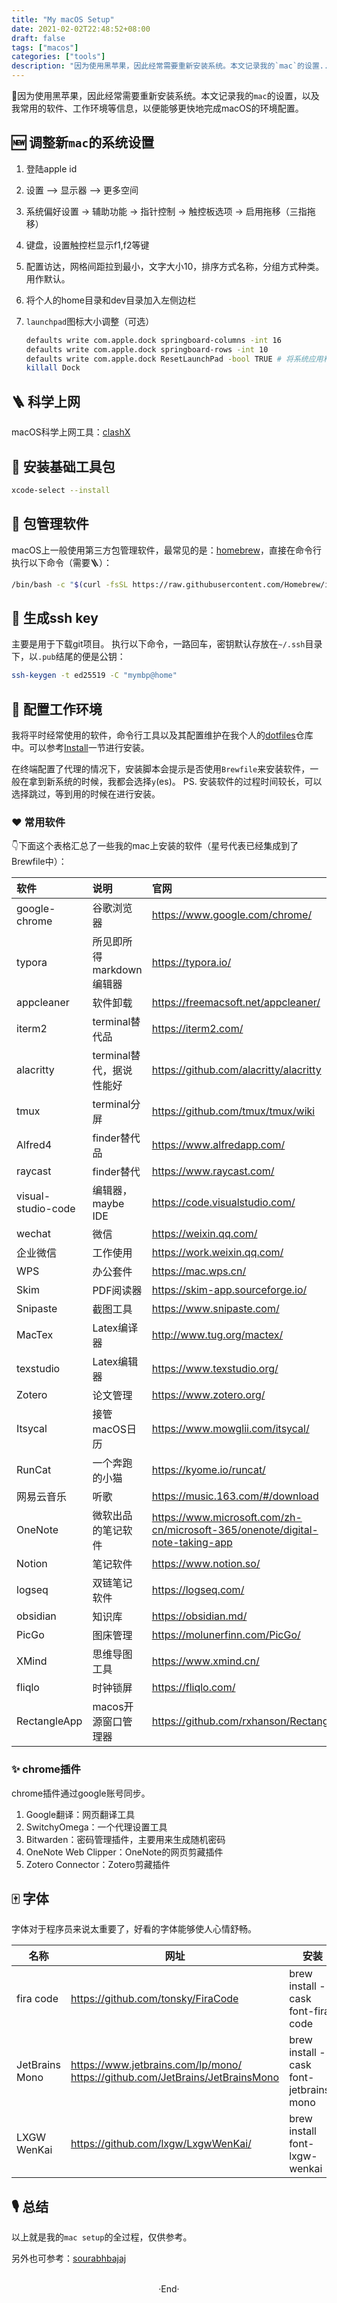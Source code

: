 ```yaml
---
title: "My macOS Setup"
date: 2021-02-02T22:48:52+08:00
draft: false
tags: ["macos"]
categories: ["tools"]
description: "因为使用黑苹果，因此经常需要重新安装系统。本文记录我的`mac`的设置..."
---
```


📝因为使用黑苹果，因此经常需要重新安装系统。本文记录我的`mac`的设置，以及我常用的软件、工作环境等信息，以便能够更快地完成macOS的环境配置。

<!--more-->

## 🆕 调整新`mac`的系统设置

1. 登陆apple id

2. 设置 --> 显示器 --> 更多空间

3. 系统偏好设置 -> 辅助功能 -> 指针控制 -> 触控板选项 -> 启用拖移（三指拖移）

4. 键盘，设置触控栏显示f1,f2等键

5. 配置访达，网格间距拉到最小，文字大小10，排序方式名称，分组方式种类。用作默认。

6. 将个人的home目录和dev目录加入左侧边栏

7. `launchpad`图标大小调整（可选）

   ```bash
   defaults write com.apple.dock springboard-columns -int 16
   defaults write com.apple.dock springboard-rows -int 10
   defaults write com.apple.dock ResetLaunchPad -bool TRUE # 将系统应用和用户应用分页
   killall Dock
   ```

## 🪜 科学上网

macOS科学上网工具：[clashX](https://github.com/yichengchen/clashX)

## 🔧 安装基础工具包

```bash
xcode-select --install
```

## 💼 包管理软件

macOS上一般使用第三方包管理软件，最常见的是：[homebrew](https://brew.sh/index_zh-cn)，直接在命令行执行以下命令（需要🪜）：

```bash
/bin/bash -c "$(curl -fsSL https://raw.githubusercontent.com/Homebrew/install/HEAD/install.sh)"
```

## 🌉 生成ssh key

主要是用于下载git项目。 执行以下命令，一路回车，密钥默认存放在`~/.ssh`目录下，以`.pub`结尾的便是公钥：

```bash
ssh-keygen -t ed25519 -C "mymbp@home"
```

## 📃 配置工作环境

我将平时经常使用的软件，命令行工具以及其配置维护在我个人的[dotfiles](https://github.com/justlongfei/dotfiles)仓库中。可以参考[Install](https://github.com/justlongfei/dotfiles#install)一节进行安装。

在终端配置了代理的情况下，安装脚本会提示是否使用`Brewfile`来安装软件，一般在拿到新系统的时候，我都会选择`y`(es)。
PS. 安装软件的过程时间较长，可以选择跳过，等到用的时候在进行安装。

### ❤️ 常用软件

👇下面这个表格汇总了一些我的mac上安装的软件（星号代表已经集成到了Brewfile中）：

| 软件               | 说明                     | 官网                                                         | Brewfile |
| :----------------- | :----------------------- | :----------------------------------------------------------- | :------: |
| google-chrome      | 谷歌浏览器               | https://www.google.com/chrome/                               |          |
| typora             | 所见即所得markdown编辑器 | https://typora.io/                                           |    *     |
| appcleaner         | 软件卸载                 | https://freemacsoft.net/appcleaner/                          |    *     |
| iterm2             | terminal替代品           | https://iterm2.com/                                          |    *     |
| alacritty          | terminal替代，据说性能好 | https://github.com/alacritty/alacritty                       |    *     |
| tmux               | terminal分屏             | https://github.com/tmux/tmux/wiki                            |    *     |
| Alfred4            | finder替代品             | https://www.alfredapp.com/                                   |    *     |
| raycast          | finder替代 | https://www.raycast.com/                       |        |
| visual-studio-code | 编辑器，maybe IDE        | https://code.visualstudio.com/                               |    *     |
| wechat             | 微信                     | https://weixin.qq.com/                                       |          |
| 企业微信           | 工作使用                 | https://work.weixin.qq.com/                                  |          |
| WPS                | 办公套件                 | https://mac.wps.cn/                                          |          |
| Skim               | PDF阅读器                | https://skim-app.sourceforge.io/                             |          |
| Snipaste           | 截图工具                 | https://www.snipaste.com/                                    |    *     |
| MacTex             | Latex编译器              | http://www.tug.org/mactex/                                   |          |
| texstudio          | Latex编辑器              | https://www.texstudio.org/                                   |          |
| Zotero             | 论文管理                 | https://www.zotero.org/                                      |    *     |
| Itsycal            | 接管macOS日历            | https://www.mowglii.com/itsycal/                             |          |
| RunCat             | 一个奔跑的小猫           | https://kyome.io/runcat/                                     |    *     |
| 网易云音乐         | 听歌                     | https://music.163.com/#/download                             |    *     |
| OneNote            | 微软出品的笔记软件       | https://www.microsoft.com/zh-cn/microsoft-365/onenote/digital-note-taking-app |    *     |
| Notion             | 笔记软件                 | https://www.notion.so/                                       |    *     |
| logseq             | 双链笔记软件             | https://logseq.com/                                          |    *     |
| obsidian           | 知识库                   | https://obsidian.md/                                         |    *     |
| PicGo              | 图床管理                 | https://molunerfinn.com/PicGo/                               |    *     |
| XMind              | 思维导图工具             | https://www.xmind.cn/                                        |          |
| fliqlo              | 时钟锁屏             | https://fliqlo.com/                                        |          |
| RectangleApp              | macos开源窗口管理器 | https://github.com/rxhanson/Rectangle/                                        |          |

### ✨ chrome插件

chrome插件通过google账号同步。

1. Google翻译：网页翻译工具
2. SwitchyOmega：一个代理设置工具
3. Bitwarden：密码管理插件，主要用来生成随机密码
4. OneNote Web Clipper：OneNote的网页剪藏插件
5. Zotero Connector：Zotero剪藏插件

## 🀄️ 字体

字体对于程序员来说太重要了，好看的字体能够使人心情舒畅。

| 名称           | 网址                                                         | 安装                                    | Brewfile |
| -------------- | ------------------------------------------------------------ | --------------------------------------- | :------: |
| fira code      | https://github.com/tonsky/FiraCode                           | brew install --cask font-fira-code      |    *     |
| JetBrains Mono | https://www.jetbrains.com/lp/mono/<br />https://github.com/JetBrains/JetBrainsMono | brew install --cask font-jetbrains-mono |          |
| LXGW WenKai | https://github.com/lxgw/LxgwWenKai/ | brew install font-lxgw-wenkai |          |

## 🎙️ 总结

以上就是我的`mac setup`的全过程，仅供参考。

另外也可参考：[sourabhbajaj](https://sourabhbajaj.com/mac-setup/)

<br>

<center>  ·End·  </center>